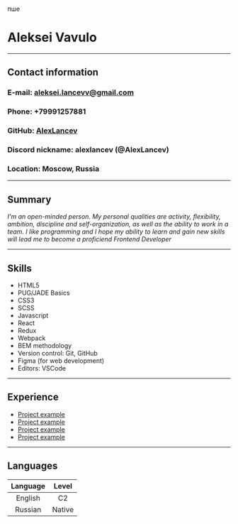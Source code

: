 пше

# **Aleksei Vavulo**

***
## Contact information
### __E-mail:__ aleksei.lancevv@gmail.com
### __Phone:__ +79991257881
### __GitHub:__ [AlexLancev](https://github.com/AlexLancev)
### __Discord nickname:__ alexlancev (@AlexLancev)
### __Location:__ Moscow, Russia

***

## Summary
_I'm an open-minded person. My personal qualities are activity, flexibility, ambition, discipline and self-organization, as well as the ability to work in a team. I like programming and I hope my ability to learn and gain new skills will lead me to become a proficiend Frontend Developer_

***

## Skills
* HTML5
* PUG/JADE Basics
* CSS3
* SCSS
* Javascript
* React
* Redux
* Webpack
* BEM methodology
* Version control: Git, GitHub
* Figma (for web development)
* Editors: VSCode

***

## Experience
* [Project example](https://github.com/AlexLancev/barberkontora)
* [Project example](https://github.com/AlexLancev/visco)
* [Project example](https://github.com/AlexLancev/data-scientist)
* [Project example](https://github.com/AlexLancev/mafia)

***

## Languages
|  Language  	|  Level 	|
|:----------:	|:------:	|
|   English  	|   C2   	|
|   Russian  	| Native 	|